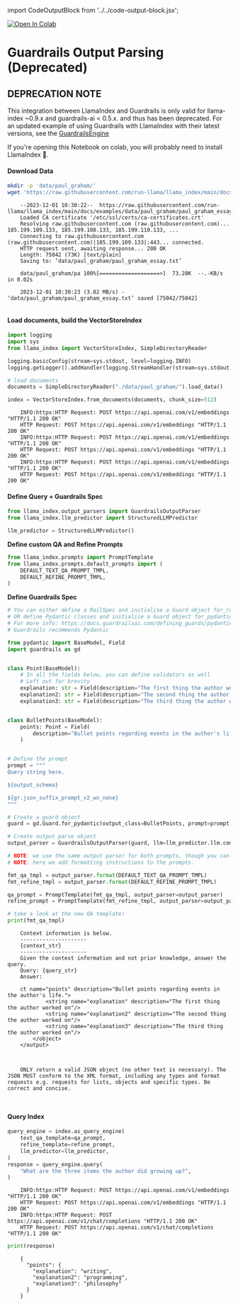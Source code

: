 import CodeOutputBlock from '../../code-output-block.jsx';

<a href="https://colab.research.google.com/github/run-llama/llama_index/blob/main/docs/examples/output_parsing/GuardrailsDemo.ipynb" target="_parent"><img src="https://colab.research.google.com/assets/colab-badge.svg" alt="Open In Colab"/></a>

<!-- WARNING: THIS FILE WAS AUTOGENERATED! DO NOT EDIT! Instead, edit the notebook w/the location & name as this file. -->

# Guardrails Output Parsing (Deprecated)

## DEPRECATION NOTE
This integration between LlamaIndex and Guardrails is only valid for llama-index ~0.9.x and guardrails-ai < 0.5.x. and thus has been deprecated.  For an updated example of using Guardrails with LlamaIndex with their latest versions, see the [GuardrailsEngine](/docs/integrations/llama_index)


If you're opening this Notebook on colab, you will probably need to install LlamaIndex 🦙.

#### Download Data


```bash
mkdir -p 'data/paul_graham/'
wget 'https://raw.githubusercontent.com/run-llama/llama_index/main/docs/examples/data/paul_graham/paul_graham_essay.txt' -O 'data/paul_graham/paul_graham_essay.txt'
```

<CodeOutputBlock lang="bash">

```
    --2023-12-01 10:30:22--  https://raw.githubusercontent.com/run-llama/llama_index/main/docs/examples/data/paul_graham/paul_graham_essay.txt
    Loaded CA certificate '/etc/ssl/certs/ca-certificates.crt'
    Resolving raw.githubusercontent.com (raw.githubusercontent.com)... 185.199.109.133, 185.199.108.133, 185.199.110.133, ...
    Connecting to raw.githubusercontent.com (raw.githubusercontent.com)|185.199.109.133|:443... connected.
    HTTP request sent, awaiting response... 200 OK
    Length: 75042 (73K) [text/plain]
    Saving to: ‘data/paul_graham/paul_graham_essay.txt’
    
    data/paul_graham/pa 100%[===================>]  73.28K  --.-KB/s    in 0.02s   
    
    2023-12-01 10:30:23 (3.82 MB/s) - ‘data/paul_graham/paul_graham_essay.txt’ saved [75042/75042]
    
```

</CodeOutputBlock>

#### Load documents, build the VectorStoreIndex



```python
import logging
import sys
from llama_index import VectorStoreIndex, SimpleDirectoryReader

logging.basicConfig(stream=sys.stdout, level=logging.INFO)
logging.getLogger().addHandler(logging.StreamHandler(stream=sys.stdout))
```


```python
# load documents
documents = SimpleDirectoryReader("./data/paul_graham/").load_data()
```


```python
index = VectorStoreIndex.from_documents(documents, chunk_size=512)
```

<CodeOutputBlock lang="python">

```
    INFO:httpx:HTTP Request: POST https://api.openai.com/v1/embeddings "HTTP/1.1 200 OK"
    HTTP Request: POST https://api.openai.com/v1/embeddings "HTTP/1.1 200 OK"
    INFO:httpx:HTTP Request: POST https://api.openai.com/v1/embeddings "HTTP/1.1 200 OK"
    HTTP Request: POST https://api.openai.com/v1/embeddings "HTTP/1.1 200 OK"
    INFO:httpx:HTTP Request: POST https://api.openai.com/v1/embeddings "HTTP/1.1 200 OK"
    HTTP Request: POST https://api.openai.com/v1/embeddings "HTTP/1.1 200 OK"
```

</CodeOutputBlock>

#### Define Query + Guardrails Spec



```python
from llama_index.output_parsers import GuardrailsOutputParser
from llama_index.llm_predictor import StructuredLLMPredictor
```


```python
llm_predictor = StructuredLLMPredictor()
```

**Define custom QA and Refine Prompts**



```python
from llama_index.prompts import PromptTemplate
from llama_index.prompts.default_prompts import (
    DEFAULT_TEXT_QA_PROMPT_TMPL,
    DEFAULT_REFINE_PROMPT_TMPL,
)
```

**Define Guardrails Spec**



```python
# You can either define a RailSpec and initialise a Guard object for_rail_string()
# OR define Pydantic classes and initialise a Guard object for_pydantic()
# For more info: https://docs.guardrailsai.com/defining_guards/pydantic/
# Guardrails recommends Pydantic

from pydantic import BaseModel, Field
import guardrails as gd


class Point(BaseModel):
    # In all the fields below, you can define validators as well
    # Left out for brevity
    explanation: str = Field(description="The first thing the author worked on")
    explanation2: str = Field(description="The second thing the author worked on")
    explanation3: str = Field(description="The third thing the author worked on")


class BulletPoints(BaseModel):
    points: Point = Field(
        description="Bullet points regarding events in the author's life."
    )


# Define the prompt
prompt = """
Query string here.

${output_schema}

${gr.json_suffix_prompt_v2_wo_none}
"""
```


```python
# Create a guard object
guard = gd.Guard.for_pydantic(output_class=BulletPoints, prompt=prompt)

# Create output parse object
output_parser = GuardrailsOutputParser(guard, llm=llm_predictor.llm.complete)
```


```python
# NOTE: we use the same output parser for both prompts, though you can choose to use different parsers
# NOTE: here we add formatting instructions to the prompts.

fmt_qa_tmpl = output_parser.format(DEFAULT_TEXT_QA_PROMPT_TMPL)
fmt_refine_tmpl = output_parser.format(DEFAULT_REFINE_PROMPT_TMPL)

qa_prompt = PromptTemplate(fmt_qa_tmpl, output_parser=output_parser)
refine_prompt = PromptTemplate(fmt_refine_tmpl, output_parser=output_parser)
```


```python
# take a look at the new QA template!
print(fmt_qa_tmpl)
```

<CodeOutputBlock lang="python">

```
    Context information is below.
    ---------------------
    {context_str}
    ---------------------
    Given the context information and not prior knowledge, answer the query.
    Query: {query_str}
    Answer: 
    
    ct name="points" description="Bullet points regarding events in the author's life.">
            <string name="explanation" description="The first thing the author worked on"/>
            <string name="explanation2" description="The second thing the author worked on"/>
            <string name="explanation3" description="The third thing the author worked on"/>
        </object>
    </output>
    
    
    
    ONLY return a valid JSON object (no other text is necessary). The JSON MUST conform to the XML format, including any types and format requests e.g. requests for lists, objects and specific types. Be correct and concise.
    
    
```

</CodeOutputBlock>

#### Query Index



```python
query_engine = index.as_query_engine(
    text_qa_template=qa_prompt,
    refine_template=refine_prompt,
    llm_predictor=llm_predictor,
)
response = query_engine.query(
    "What are the three items the author did growing up?",
)
```

<CodeOutputBlock lang="python">

```
    INFO:httpx:HTTP Request: POST https://api.openai.com/v1/embeddings "HTTP/1.1 200 OK"
    HTTP Request: POST https://api.openai.com/v1/embeddings "HTTP/1.1 200 OK"
    INFO:httpx:HTTP Request: POST https://api.openai.com/v1/chat/completions "HTTP/1.1 200 OK"
    HTTP Request: POST https://api.openai.com/v1/chat/completions "HTTP/1.1 200 OK"
```

</CodeOutputBlock>


```python
print(response)
```

<CodeOutputBlock lang="python">

```
    {
      "points": {
        "explanation": "writing",
        "explanation2": "programming",
        "explanation3": "philosophy"
      }
    }
```

</CodeOutputBlock>
